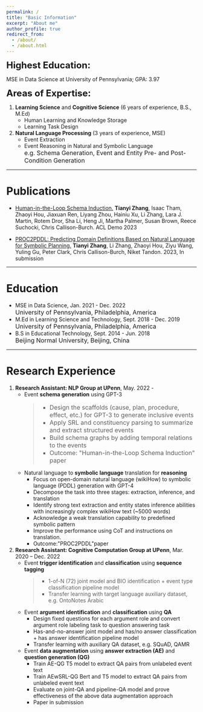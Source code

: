 ```yaml
---
permalink: /
title: "Basic Information"
excerpt: "About me"
author_profile: true
redirect_from: 
  - /about/
  - /about.html
---
```

**<font size=5>Highest Education:</font>**

MSE in Data Science at University of Pennsylvania;  GPA: 3.97

**<font size=5>Areas of Expertise:</font>**
1. **Learning Science** and **Cognitive Science** (6 years of experience, B.S., M.Ed)
    - Human Learning and Knowledge Storage
    - Learning Task Design
2. **Natural Language Processing** (3 years of experience, MSE)
    - Event Extraction
    - Event Reasoning in Natural and Symbolic Language<br>
      <font size=3>e.g. Schema Generation, Event and Entity Pre- and Post- Condition Generation</font>

------

# Publications
- [Human-in-the-Loop Schema Induction.](https://aclanthology.org/2023.acl-demo.1.pdf)
    **Tianyi Zhang**, Isaac Tham, Zhaoyi Hou, Jiaxuan Ren, Liyang Zhou, Hainiu Xu, Li Zhang, Lara J. Martin, Rotem Dror, Sha Li, Heng Ji, Martha Palmer, Susan Brown, Reece Suchocki, Chris Callison-Burch. ACL Demo 2023
    
- [PROC2PDDL: Predicting Domain Definitions Based on Natural Language for Symbolic Planning.](https://123.com)
    **Tianyi Zhang**, Li Zhang, Zhaoyi Hou, Ziyu Wang, Yuling Gu, Peter Clark, Chris Callison-Burch, Niket Tandon. 2023, In submission

------

# Education
  - MSE in Data Science,   Jan. 2021 - Dec. 2022<br>
    <font size=3>University of Pennsylvania, Philadelphia, America</font>
  - M.Ed in Learning Science and Technology,   Sept. 2018 - Dec. 2019<br>
    <font size=3>University of Pennsylvania, Philadelphia, America</font>
  - B.S in Educational Technology,   Sept. 2014 - Jun. 2018<br>
    <font size=3>Beijing Normal University, Beijing, China</font>

------

# Research Experience

1. **Research Assistant: NLP Group at UPenn**, May. 2022 -
    - Event **schema generation** using GPT-3
      <blockquote><font size=3 class='no-italics'>
        <ul>
        <li>Design the scaffolds (cause, plan, procedure, effect, etc.) for GPT-3 to generate inclusive events</li>
        <li>Apply SRL and constituency parsing to summarize and extract structured events</li>
        <li>Build schema graphs by adding temporal relations to the events</li>
        <li>Outcome: "Human-in-the-Loop Schema Induction" paper</li>
        </ul>
      </font></blockquote>
    - Natural language to **symbolic language** translation for **reasoning**
        - Focus on open-domain natural language (wikiHow) to symbolic language (PDDL) generation with GPT-4
        - Decompose the task into three stages: extraction, inference, and translation
        - Identify strong text extraction and entity states inference abilities with increasingly complex wikiHow text (~5000 words)
        - Acknowledge a weak translation capability to predefined symbolic pattern
        - Improve the performance using CoT and instructions on translation.
        - Outcome:"PROC2PDDL"paper
2. **Research Assistant: Cognitive Computation Group at UPenn**, Mar. 2020 – Dec. 2022   
    - Event **trigger identification** and **classification** using **sequence tagging**
        > - 1-of-N (72) joint model and BIO identification + event type classification pipeline model
        > - Transfer learning with target language auxiliary dataset, e.g. OntoNotes Arabic
    - Event **argument identification** and **classification** using **QA**
        - Design fixed questions for each argument role and convert argument role labeling task to question answering task
        - Has-and-no-answer joint model and has/no answer classification + has answer identification pipeline model
        - Transfer learning with auxiliary QA dataset, e.g. SQuAD, QAMR
    - Event **data augmentation** using **answer extraction (AE)** and **question generation (QG)**
        - Train AE-QG T5 model to extract QA pairs from unlabeled event text
        - Train AEwSRL-QG Bert and T5 model to extract QA pairs from unlabeled event text
        - Evaluate on joint-QA and pipeline-QA model and prove effectiveness of the above data augmentation approach
        - Paper in submission

